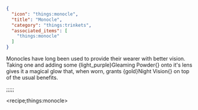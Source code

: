 ```json
{
  "icon": "things:monocle",
  "title": "Monocle",
  "category": "things:trinkets",
  "associated_items": [
    "things:monocle"
  ]
}
```

Monocles have long been used to provide their wearer with better vision. Taking one and adding some
{light_purple}Gleaming Powder{} onto it's lens gives it a magical glow that, when worn, grants {gold}Night Vision{} on
top of the usual benefits.

;;;;;

<recipe;things:monocle>

